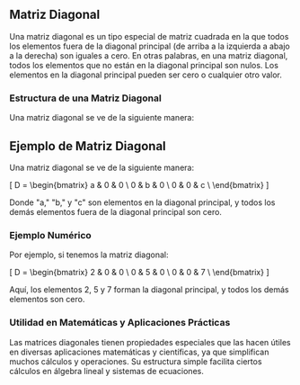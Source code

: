## Matriz Diagonal

Una matriz diagonal es un tipo especial de matriz cuadrada en la que todos los elementos fuera de la diagonal principal (de arriba a la izquierda a abajo a la derecha) son iguales a cero. En otras palabras, en una matriz diagonal, todos los elementos que no están en la diagonal principal son nulos. Los elementos en la diagonal principal pueden ser cero o cualquier otro valor.

### Estructura de una Matriz Diagonal

Una matriz diagonal se ve de la siguiente manera:

## Ejemplo de Matriz Diagonal

Una matriz diagonal se ve de la siguiente manera:

\[
D = \begin{bmatrix}
    a & 0 & 0 \\
    0 & b & 0 \\
    0 & 0 & c \\
\end{bmatrix}
\]

Donde "a," "b," y "c" son elementos en la diagonal principal, y todos los demás elementos fuera de la diagonal principal son cero.

### Ejemplo Numérico

Por ejemplo, si tenemos la matriz diagonal:

\[
D = \begin{bmatrix}
    2 & 0 & 0 \\
    0 & 5 & 0 \\
    0 & 0 & 7 \\
\end{bmatrix}
\]

Aquí, los elementos 2, 5 y 7 forman la diagonal principal, y todos los demás elementos son cero.

### Utilidad en Matemáticas y Aplicaciones Prácticas

Las matrices diagonales tienen propiedades especiales que las hacen útiles en diversas aplicaciones matemáticas y científicas, ya que simplifican muchos cálculos y operaciones. Su estructura simple facilita ciertos cálculos en álgebra lineal y sistemas de ecuaciones.

